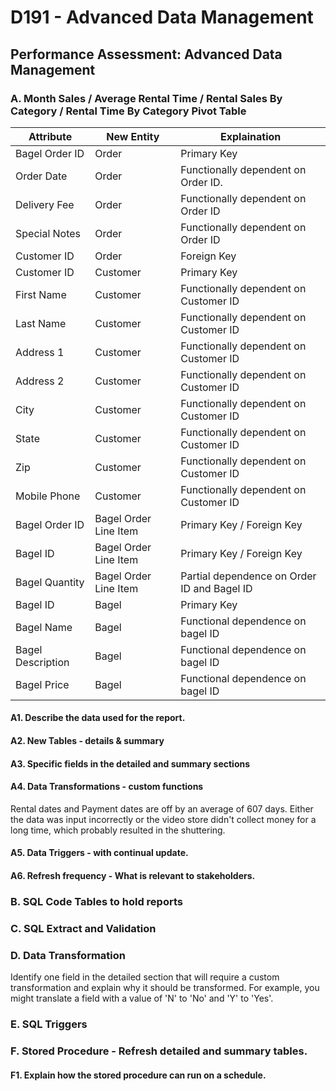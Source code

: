 # D191 - Advanced Data Management

## Performance Assessment: Advanced Data Management

### A. Month Sales / Average Rental Time / Rental Sales By Category / Rental Time By Category Pivot Table

| Attribute         	| New Entity            	| Explaination                                	|
|-------------------	|-----------------------	|---------------------------------------------	|
| Bagel Order ID    	| Order                 	| Primary Key                                 	|
| Order Date        	| Order                 	| Functionally dependent on Order ID.         	|
| Delivery Fee      	| Order                 	| Functionally dependent on Order ID          	|
| Special Notes     	| Order                 	| Functionally dependent on Order ID          	|
| Customer ID       	| Order                 	| Foreign Key                                 	|
| Customer ID       	| Customer              	| Primary Key                                 	|
| First Name        	| Customer              	| Functionally dependent on Customer ID       	|
| Last Name         	| Customer              	| Functionally dependent on Customer ID       	|
| Address 1         	| Customer              	| Functionally dependent on Customer ID       	|
| Address 2         	| Customer              	| Functionally dependent on Customer ID       	|
| City              	| Customer              	| Functionally dependent on Customer ID       	|
| State             	| Customer              	| Functionally dependent on Customer ID       	|
| Zip               	| Customer              	| Functionally dependent on Customer ID       	|
| Mobile Phone      	| Customer              	| Functionally dependent on Customer ID       	|
| Bagel Order ID    	| Bagel Order Line Item 	| Primary Key / Foreign Key                   	|
| Bagel ID          	| Bagel Order Line Item 	| Primary Key / Foreign Key                   	|
| Bagel Quantity    	| Bagel Order Line Item 	| Partial dependence on Order ID and Bagel ID 	|
| Bagel ID          	| Bagel                 	| Primary Key                                 	|
| Bagel Name        	| Bagel                 	| Functional dependence on bagel ID           	|
| Bagel Description 	| Bagel                 	| Functional dependence on bagel ID           	|
| Bagel Price       	| Bagel                 	| Functional dependence on bagel ID           	|

#### A1. Describe the data used for the report.

 

#### A2. New Tables - details & summary
#### A3. Specific fields in the detailed and summary sections
#### A4. Data Transformations - custom functions

  Rental dates and Payment dates are off by an average of 607 days.
  Either the data was input incorrectly or the video store didn't collect money for a long time, which probably resulted in the shuttering.



#### A5. Data Triggers - with continual update.
#### A6. Refresh frequency - What is relevant to stakeholders.

### B. SQL Code Tables to hold reports

### C. SQL Extract and Validation

### D. Data Transformation
Identify one field in the detailed section that will require a custom transformation and explain why it should be transformed.  For example, you might translate a field with a value of 'N' to 'No' and 'Y' to 'Yes'.

### E. SQL Triggers

### F. Stored Procedure - Refresh detailed and summary tables.

#### F1. Explain how the stored procedure can run on a schedule.
